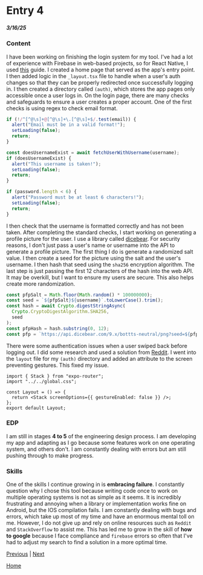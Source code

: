 # Entry 4

##### 3/16/25

### Content

I have been working on finishing the login system for my tool. I've had a lot of experience with Firebase in web-based projects, so for React Native, I used [this](https://galaxies.dev/react-native-firebase-auth) guide. I created a home page that served as the app's entry point. I then added logic in the `_layout.tsx` file to handle when a user's auth changes so that they can be properly redirected once successfully logging in. I then created a directory called `(auth)`, which stores the app pages only accessible once a user logs in. On the login page, there are many checks and safeguards to ensure a user creates a proper account. One of the first checks is using regex to check email format.

```ts
if (!/^[^@\s]+@[^@\s]+\.[^@\s]+$/.test(email)) {
  alert("Email must be in a valid format!");
  setLoading(false);
  return;
}

const doesUsernameExist = await fetchUserWithUsername(username);
if (doesUsernameExist) {
  alert("This username is taken!");
  setLoading(false);
  return;
}

if (password.length < 6) {
  alert("Password must be at least 6 characters!");
  setLoading(false);
  return;
}
```

I then check that the username is formatted correctly and has not been taken. After completing the standard checks, I start working on generating a profile picture for the user. I use a library called [dicebear](https://www.dicebear.com/introduction/). For security reasons, I don't just pass a user's name or username into the API to generate a profile picture. The first thing I do is generate a randomized salt value. I then create a seed for the picture using the salt and the user's username. I then hash that seed using the `sha256` encryption algorithm. The last step is just passing the first 12 characters of the hash into the web API. It may be overkill, but I want to ensure my users are secure. This also helps create more randomization.

```ts
const pfpSalt = Math.floor(Math.random() * 100000000);
const seed = `${pfpSalt}${username}`.toLowerCase().trim();
const hash = await Crypto.digestStringAsync(
  Crypto.CryptoDigestAlgorithm.SHA256,
  seed
);
const pfpHash = hash.substring(0, 12);
const pfp = `https://api.dicebear.com/9.x/bottts-neutral/png?seed=${pfpHash}`;
```

There were some authentication issues when a user swiped back before logging out. I did some research and used a solution from [Reddit](https://stackoverflow.com/questions/64012470/react-navigation-v6-and-v5-disable-swipe-back-action). I went into the `layout` file for my `(auth)` directory and added an attribute to the screen preventing gestures. This fixed my issue.

```tsx
import { Stack } from "expo-router";
import "../../global.css";

const Layout = () => {
  return <Stack screenOptions={{ gestureEnabled: false }} />;
};
export default Layout;
```

### EDP

I am still in stages **4 to 5** of the engineering design process. I am developing my app and adapting as I go because some features work on one operating system, and others don't. I am constantly dealing with errors but am still pushing through to make progress.

### Skills

One of the skills I continue growing in is **embracing failure**. I constantly question why I chose this tool because writing code once to work on multiple operating systems is not as simple as it seems. It is incredibly frustrating and annoying when a library or implementation works fine on Android, but the IOS compilation fails. I am constantly dealing with bugs and errors, which take up most of my time and have an enormous mental toll on me. However, I do not give up and rely on online resources such as `Reddit` and `StackOverflow` to assist me. This has led me to grow in the skill of **how to google** because I face compliance and `firebase` errors so often that I've had to adjust my search to find a solution in a more optimal time.

[Previous](entry03.md) | [Next](entry05.md)

[Home](../README.md)
